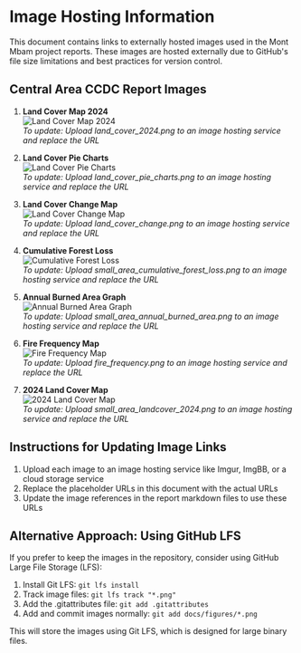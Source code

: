 # Image Hosting Information

This document contains links to externally hosted images used in the Mont Mbam project reports. These images are hosted externally due to GitHub's file size limitations and best practices for version control.

## Central Area CCDC Report Images

1. **Land Cover Map 2024**  
   ![Land Cover Map 2024](https://i.imgur.com/placeholder1.png)  
   *To update: Upload land_cover_2024.png to an image hosting service and replace the URL*

2. **Land Cover Pie Charts**  
   ![Land Cover Pie Charts](https://i.imgur.com/placeholder2.png)  
   *To update: Upload land_cover_pie_charts.png to an image hosting service and replace the URL*

3. **Land Cover Change Map**  
   ![Land Cover Change Map](https://i.imgur.com/placeholder3.png)  
   *To update: Upload land_cover_change.png to an image hosting service and replace the URL*

4. **Cumulative Forest Loss**  
   ![Cumulative Forest Loss](https://i.imgur.com/placeholder4.png)  
   *To update: Upload small_area_cumulative_forest_loss.png to an image hosting service and replace the URL*

5. **Annual Burned Area Graph**  
   ![Annual Burned Area Graph](https://i.imgur.com/placeholder5.png)  
   *To update: Upload small_area_annual_burned_area.png to an image hosting service and replace the URL*

6. **Fire Frequency Map**  
   ![Fire Frequency Map](https://i.imgur.com/placeholder6.png)  
   *To update: Upload fire_frequency.png to an image hosting service and replace the URL*

7. **2024 Land Cover Map**  
   ![2024 Land Cover Map](https://i.imgur.com/placeholder7.png)  
   *To update: Upload small_area_landcover_2024.png to an image hosting service and replace the URL*

## Instructions for Updating Image Links

1. Upload each image to an image hosting service like Imgur, ImgBB, or a cloud storage service
2. Replace the placeholder URLs in this document with the actual URLs
3. Update the image references in the report markdown files to use these URLs

## Alternative Approach: Using GitHub LFS

If you prefer to keep the images in the repository, consider using GitHub Large File Storage (LFS):

1. Install Git LFS: `git lfs install`
2. Track image files: `git lfs track "*.png"`
3. Add the .gitattributes file: `git add .gitattributes`
4. Add and commit images normally: `git add docs/figures/*.png`

This will store the images using Git LFS, which is designed for large binary files.
